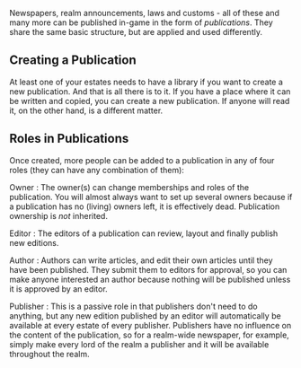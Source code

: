 Newspapers, realm announcements, laws and customs - all of these and many more can be published in-game in the form of *publications*. They share the same basic structure, but are applied and used differently.


Creating a Publication
----------------------
At least one of your estates needs to have a library if you want to create a new publication. And that is all there is to it. If you have a place where it can be written and copied, you can create a new publication. If anyone will read it, on the other hand, is a different matter.


Roles in Publications
---------------------
Once created, more people can be added to a publication in any of four roles (they can have any combination of them):

Owner
:  The owner(s) can change memberships and roles of the publication. You will almost always want to set up several owners because if a publication has no (living) owners left, it is effectively dead. Publication ownership is *not* inherited.

Editor
:  The editors of a publication can review, layout and finally publish new editions.

Author
:  Authors can write articles, and edit their own articles until they have been published. They submit them to editors for approval, so you can make anyone interested an author because nothing will be published unless it is approved by an editor.

Publisher
:  This is a passive role in that publishers don't need to do anything, but any new edition published by an editor will automatically be available at every estate of every publisher. Publishers have no influence on the content of the publication, so for a realm-wide newspaper, for example, simply make every lord of the realm a publisher and it will be available throughout the realm.

